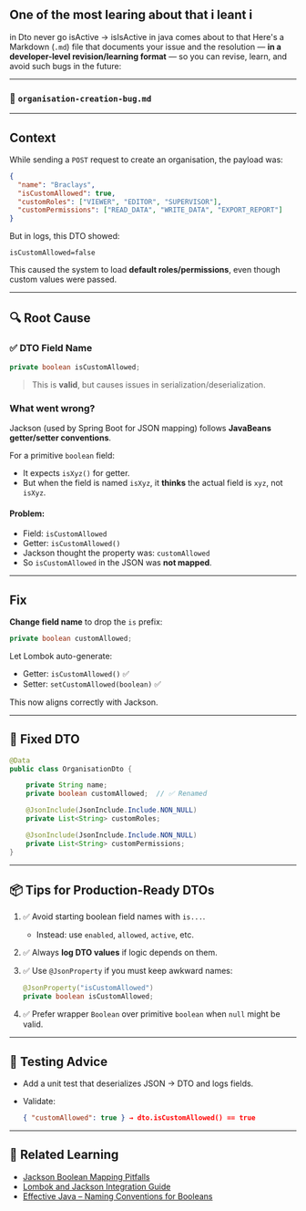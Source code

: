 ## One of the most learing about that i leant i

in Dto never go isActive -> isIsActive in java comes about to that 
Here's a Markdown (`.md`) file that documents your issue and the resolution — **in a developer-level revision/learning format** — so you can revise, learn, and avoid such bugs in the future:

---

### 🧾 `organisation-creation-bug.md`


---

##  Context

While sending a `POST` request to create an organisation, the payload was:

```json
{
  "name": "Braclays",
  "isCustomAllowed": true,
  "customRoles": ["VIEWER", "EDITOR", "SUPERVISOR"],
  "customPermissions": ["READ_DATA", "WRITE_DATA", "EXPORT_REPORT"]
}
```

But in logs, this DTO showed:

```
isCustomAllowed=false
```

This caused the system to load **default roles/permissions**, even though custom values were passed.

---

## 🔍 Root Cause

### ✅ DTO Field Name

```java
private boolean isCustomAllowed;
```

> This is **valid**, but causes issues in serialization/deserialization.

###  What went wrong?

Jackson (used by Spring Boot for JSON mapping) follows **JavaBeans getter/setter conventions**.

For a primitive `boolean` field:

* It expects `isXyz()` for getter.
* But when the field is named `isXyz`, it **thinks** the actual field is `xyz`, not `isXyz`.

####  Problem:

* Field: `isCustomAllowed`
* Getter: `isCustomAllowed()`
* Jackson thought the property was: `customAllowed`
* So `isCustomAllowed` in the JSON was **not mapped**.

---

##  Fix

**Change field name** to drop the `is` prefix:

```java
private boolean customAllowed;
```

Let Lombok auto-generate:

* Getter: `isCustomAllowed()` ✅
* Setter: `setCustomAllowed(boolean)` ✅

This now aligns correctly with Jackson.

---

## 🔧 Fixed DTO

```java
@Data
public class OrganisationDto {

    private String name;
    private boolean customAllowed;  // ✅ Renamed

    @JsonInclude(JsonInclude.Include.NON_NULL)
    private List<String> customRoles;

    @JsonInclude(JsonInclude.Include.NON_NULL)
    private List<String> customPermissions;
}
```

---

## 📦 Tips for Production-Ready DTOs

1. ✅ Avoid starting boolean field names with `is...`.

   * Instead: use `enabled`, `allowed`, `active`, etc.

2. ✅ Always **log DTO values** if logic depends on them.

3. ✅ Use `@JsonProperty` if you must keep awkward names:

   ```java
   @JsonProperty("isCustomAllowed")
   private boolean isCustomAllowed;
   ```

4. ✅ Prefer wrapper `Boolean` over primitive `boolean` when `null` might be valid.

---

## 🧪 Testing Advice

* Add a unit test that deserializes JSON → DTO and logs fields.
* Validate:

  ```json
  { "customAllowed": true } → dto.isCustomAllowed() == true
  ```

---

## 📘 Related Learning

* [Jackson Boolean Mapping Pitfalls](https://stackoverflow.com/questions/51689081/jackson-does-not-set-boolean-field-if-name-starts-with-is)
* [Lombok and Jackson Integration Guide](https://projectlombok.org/features/GetterSetter)
* [Effective Java – Naming Conventions for Booleans](https://www.oracle.com/technical-resources/articles/java/namingconventions.html)


